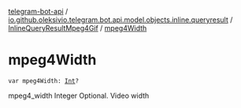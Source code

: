 [telegram-bot-api](../../index.md) / [io.github.oleksivio.telegram.bot.api.model.objects.inline.queryresult](../index.md) / [InlineQueryResultMpeg4Gif](index.md) / [mpeg4Width](./mpeg4-width.md)

# mpeg4Width

`var mpeg4Width: `[`Int`](https://kotlinlang.org/api/latest/jvm/stdlib/kotlin/-int/index.html)`?`

mpeg4_width Integer Optional. Video width

